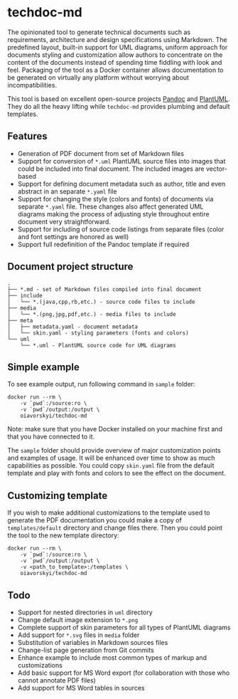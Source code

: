 # techdoc-md

The opinionated tool to generate technical documents such as requirements,
architecture and design specifications using Markdown. The predefined layout,
built-in support for UML diagrams, uniform approach for documents styling and
customization allow authors to concentrate on the content of the documents
instead of spending time fiddling with look and feel. Packaging of the tool as a
Docker container allows documentation to be generated on virtually any platform
without worrying about incompatibilities.

This tool is based on excellent open-source projects [Pandoc](http://pandoc.org)
and [PlantUML](http://plantuml.com). They do all the heavy lifting while
`techdoc-md` provides plumbing and default templates.

## Features

* Generation of PDF document from set of Markdown files
* Support for conversion of `*.uml` PlantUML source files into images that could
    be included into final document. The included images are vector-based
* Support for defining document metadata such as author, title and even abstract
    in an separate `*.yaml` file
* Support for changing the style (colors and fonts) of documents via separate
    `*.yaml` file. These changes also affect generated UML diagrams making the
    process of adjusting style throughout entire document very straightforward.
* Support for including of source code listings from separate files (color and
    font settings are honored as well)
* Support full redefinition of the Pandoc template if required

## Document project structure

```
.
├── *.md - set of Markdown files compiled into final document
├── include
│   └── *.(java,cpp,rb,etc.) - source code files to include
├── media
│   └── *.(png,jpg,pdf,etc.) - media files to include
├── meta
│   ├── metadata.yaml - document metadata
│   └── skin.yaml - styling parameters (fonts and colors)
└── uml
    └── *.uml - PlantUML source code for UML diagrams

```

## Simple example

To see example output, run following command in `sample` folder:

```
docker run --rm \
	-v `pwd`:/source:ro \
	-v `pwd`/output:/output \
	oiavorskyi/techdoc-md
```

Note: make sure that you have Docker installed on your machine first and that
you have connected to it.

The `sample` folder should provide overview of major customization points and
examples of usage. It will be enhanced over time to show as much capabilities as
possible. You could copy `skin.yaml` file from the default template and play
with fonts and colors to see the effect on the document.

## Customizing template

If you wish to make additional customizations to the template used to generate
the PDF documentation you could make a copy of `templates/default` directory and
change files there. Then you could point the tool to the new template directory:

```
docker run --rm \
	-v `pwd`:/source:ro \
	-v `pwd`/output:/output \
    -v <path_to_template>:/templates \
	oiavorskyi/techdoc-md
```

## Todo

* Support for nested directories in `uml` directory
* Change default image extension to `*.png`
* Complete support of skin parameters for all types of PlantUML diagrams
* Add support for `*.svg` files in `media` folder
* Substitution of variables in Markdown sources files
* Change-list page generation from Git commits
* Enhance example to include most common types of markup and customizations
* Add basic support for MS Word export (for collaboration with those who cannot
    annotate PDF files)
* Add support for MS Word tables in sources
